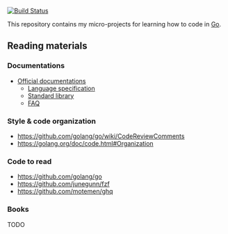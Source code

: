 [![Build Status][travis-badge]][travis-url]

This repository contains my micro-projects for learning how to code in
[Go][golang].

[travis-badge]: https://travis-ci.org/frickiericker/learn-go.svg?branch=master
[travis-url]: https://travis-ci.org/frickiericker/learn-go
[golang]: https://golang.org

## Reading materials

### Documentations

- [Official documentations](https://golang.org/doc)
  - [Language specification](https://golang.org/ref/spec)
  - [Standard library](https://golang.org/pkg)
  - [FAQ](https://golang.org/doc/faq)

### Style & code organization

- https://github.com/golang/go/wiki/CodeReviewComments
- https://golang.org/doc/code.html#Organization

### Code to read

- https://github.com/golang/go
- https://github.com/junegunn/fzf
- https://github.com/motemen/ghq

### Books

TODO
